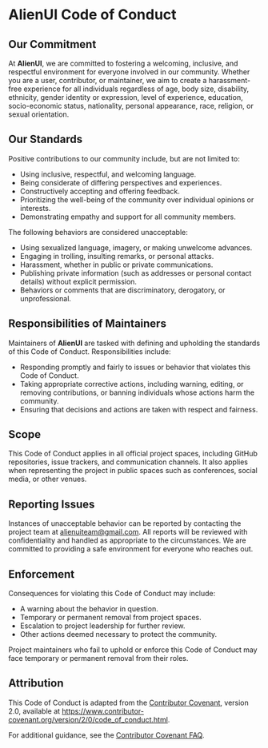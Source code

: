 # AlienUI Code of Conduct

## Our Commitment

At **AlienUI**, we are committed to fostering a welcoming, inclusive, and respectful environment for everyone involved in our community. Whether you are a user, contributor, or maintainer, we aim to create a harassment-free experience for all individuals regardless of age, body size, disability, ethnicity, gender identity or expression, level of experience, education, socio-economic status, nationality, personal appearance, race, religion, or sexual orientation.

## Our Standards

Positive contributions to our community include, but are not limited to:

- Using inclusive, respectful, and welcoming language.
- Being considerate of differing perspectives and experiences.
- Constructively accepting and offering feedback.
- Prioritizing the well-being of the community over individual opinions or interests.
- Demonstrating empathy and support for all community members.

The following behaviors are considered unacceptable:

- Using sexualized language, imagery, or making unwelcome advances.
- Engaging in trolling, insulting remarks, or personal attacks.
- Harassment, whether in public or private communications.
- Publishing private information (such as addresses or personal contact details) without explicit permission.
- Behaviors or comments that are discriminatory, derogatory, or unprofessional.

## Responsibilities of Maintainers

Maintainers of **AlienUI** are tasked with defining and upholding the standards of this Code of Conduct. Responsibilities include:

- Responding promptly and fairly to issues or behavior that violates this Code of Conduct.
- Taking appropriate corrective actions, including warning, editing, or removing contributions, or banning individuals whose actions harm the community.
- Ensuring that decisions and actions are taken with respect and fairness.

## Scope

This Code of Conduct applies in all official project spaces, including GitHub repositories, issue trackers, and communication channels. It also applies when representing the project in public spaces such as conferences, social media, or other venues.

## Reporting Issues

Instances of unacceptable behavior can be reported by contacting the project team at [alienuiteam@gmail.com](mailto:alienuiteam@gmail.com). All reports will be reviewed with confidentiality and handled as appropriate to the circumstances. We are committed to providing a safe environment for everyone who reaches out.

## Enforcement

Consequences for violating this Code of Conduct may include:

- A warning about the behavior in question.
- Temporary or permanent removal from project spaces.
- Escalation to project leadership for further review.
- Other actions deemed necessary to protect the community.

Project maintainers who fail to uphold or enforce this Code of Conduct may face temporary or permanent removal from their roles.

## Attribution

This Code of Conduct is adapted from the [Contributor Covenant](https://www.contributor-covenant.org), version 2.0, available at <https://www.contributor-covenant.org/version/2/0/code_of_conduct.html>.

For additional guidance, see the [Contributor Covenant FAQ](https://www.contributor-covenant.org/faq).
